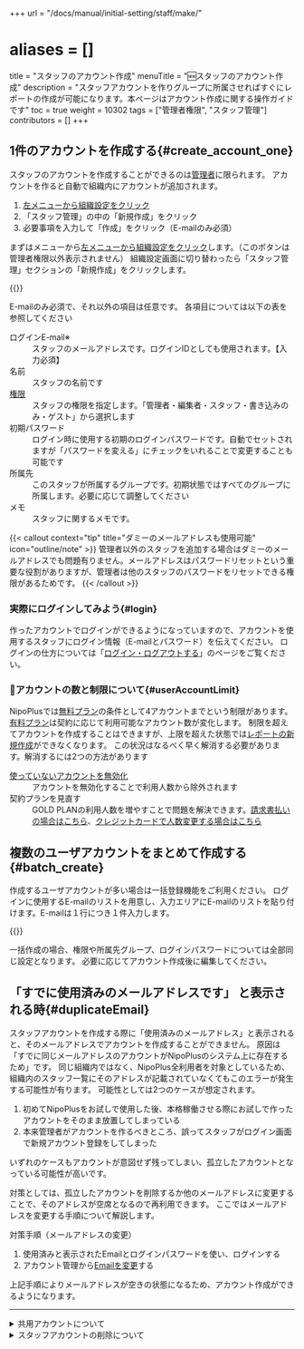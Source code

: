 +++
url = "/docs/manual/initial-setting/staff/make/"
# aliases = []
title = "スタッフのアカウント作成"
menuTitle = "🆕スタッフのアカウント作成"
description = "スタッフアカウントを作りグループに所属させればすぐにレポートの作成が可能になります。本ページはアカウント作成に関する操作ガイドです"
toc = true
weight = 10302
tags = ["管理者権限", "スタッフ管理"]
contributors = []
+++

## 1件のアカウントを作成する{#create_account_one}

スタッフのアカウントを作成することができるのは[管理者](/docs/manual/initial-setting/staff/rank/)に限られます。
アカウントを作ると自動で組織内にアカウントが追加されます。

1. [左メニューから組織設定をクリック](/docs/manual/initial-setting/staff/rank/#rootSettingBtn)
1. 「スタッフ管理」の中の「新規作成」をクリック
1. 必要事項を入力して「作成」をクリック（E-mailのみ必須）

まずはメニューから[左メニューから組織設定をクリック](/docs/manual/initial-setting/staff/rank/#rootSettingBtn)します。（このボタンは管理者権限以外表示されません）
組織設定画面に切り替わったら「スタッフ管理」セクションの「新規作成」をクリックします。

{{<icatch filename="img/create-new-staff" msg="組織内にスタッフのアカウントを追加します" alice="guide">}}

E-mailのみ必須で、それ以外の項目は任意です。
各項目については以下の表を参照してください

<dl class="basic">
<dt>ログインE-mail※</dt>
<dd>スタッフのメールアドレスです。ログインIDとしても使用されます。【入力必須】</dd>
<dt>名前</dt>
<dd>スタッフの名前です</dd>
<dt><a href="/docs/manual/initial-setting/staff/rank/">権限</a></dt>
<dd>スタッフの権限を指定します。「管理者・編集者・スタッフ・書き込みのみ・ゲスト」から選択します</dd>
<dt>初期パスワード</dt>
<dd>ログイン時に使用する初期のログインパスワードです。自動でセットされますが「パスワードを変える」にチェックをいれることで変更することも可能です</dd>
<dt>所属先</dt>
<dd>このスタッフが所属するグループです。初期状態ではすべてのグループに所属します。必要に応じて調整してください</dd>
<dt>メモ</dt>
<dd>スタッフに関するメモです。</dd>
</dl>

{{< callout context="tip" title="ダミーのメールアドレスも使用可能" icon="outline/note" >}}
管理者以外のスタッフを追加する場合はダミーのメールアドレスでも問題有りません。メールアドレスはパスワードリセットという重要な役割がありますが、管理者は他のスタッフのパスワードをリセットできる権限があるためです。
{{< /callout >}}

### 実際にログインしてみよう{#login}

作ったアカウントでログインができるようになっていますので、アカウントを使用するスタッフにログイン情報（E-mailとパスワード）を伝えてください。
ログインの仕方については「[ログイン・ログアウトする](/docs/manual/account/signin/)」のページをご覧ください。

### 🔐アカウントの数と制限について{#userAccountLimit}

NipoPlusでは[無料プラン](/docs/price/free/)の条件として4アカウントまでという制限があります。[有料プラン](/docs/price/_about/#fee)は契約に応じて利用可能なアカウント数が変化します。
制限を超えてアカウントを作成することはできますが、上限を超えた状態では[レポートの新規作成](/docs/manual/write-report/write/)ができなくなります。
この状況はなるべく早く解消する必要があります。解消するには2つの方法があります

<dl class="basic">
<dt><a href="#disable">使っていないアカウントを無効化</a></dt>
<dd>アカウントを無効化することで利用人数から除外されます</dd>
<dt>契約プランを見直す</dt>
<dd>GOLD PLANの利用人数を増やすことで問題を解決できます。<a href="/docs/price/invoice/#updateMemberLimit">請求書払いの場合はこちら</a>、<a href="/docs/price/fee/#diff">クレジットカードで人数変更する場合はこちら</a></dd>
</dl>

## 複数のユーザアカウントをまとめて作成する{#batch_create}

作成するユーザアカウントが多い場合は一括登録機能をご利用ください。
ログインに使用するE-mailのリストを用意し、入力エリアにE-mailのリストを貼り付けます。E-mailは１行につき１件入力します。

{{<icatch filename="img/webp" msg="一括で最大50アカウントまでまとめて作成できます。これはPCで操作しましょうね" alice="pc">}}

一括作成の場合、権限や所属先グループ、ログインパスワードについては全部同じ設定となります。
必要に応じてアカウント作成後に編集してください。

## 「すでに使用済みのメールアドレスです」 と表示される時{#duplicateEmail}

スタッフアカウントを作成する際に「使用済みのメールアドレス」と表示されると、そのメールアドレスでアカウントを作成することができません。
原因は「すでに同じメールアドレスのアカウントがNipoPlusのシステム上に存在するため」です。
同じ組織内ではなく、NipoPlus全利用者を対象としているため、組織内のスタッフ一覧にそのアドレスが記載されていなくてもこのエラーが発生する可能性が有ります。
可能性としては2つのケースが想定されます。

1. 初めてNipoPlusをお試しで使用した後、本格稼働させる際にお試しで作ったアカウントをそのまま放置してしまっている
2. 本来管理者がアカウントを作るべきところ、誤ってスタッフがログイン画面で新規アカウント登録をしてしまった

いずれのケースもアカウントが意図せず残ってしまい、孤立したアカウントとなっている可能性が高いです。

対策としては、孤立したアカウントを削除するか他のメールアドレスに変更することで、そのアドレスが空席となるので再利用できます。
ここではメールアドレスを変更する手順について解説します。

対策手順（メールアドレスの変更）

1. 使用済みと表示されたEmailとログインパスワードを使い、ログインする
2. アカウント管理から[Emailを変更](/docs/manual/account/email/#change)する

上記手順によりメールアドレスが空きの状態になるため、アカウント作成ができるようになります。

---

<details>
  <summary>共用アカウントについて</summary>

{{< callout context="caution" title="応用機能です" icon="outline/info-triangle" >}}
通常は使用しません。スタッフの人数分端末を用意できないときにのみ使用します
{{< /callout >}}

## ログイン不可能なスタッフアカウントを作成する{#dummy_account}

ログイン不可能なアカウントはスタッフの人数分、PCやタブレットが用意できない環境で複数人が1台の機器を使ってレポートを作成する際に使用する少し特殊な用途となります。

{{<icatch filename="img/anony" msg="ログイン不可能なアカウントはちょっと特殊な用途でのみ使われます">}}

ログイン不可能なアカウントはその性質上、多くの制限があります

- ログイン不可能なアカウントは権限の設定が**提出のみ**で固定されます。
- ログイン不可能なアカウントは単体では利用できません。必ず他のスタッフの[共用](/docs/manual/initial-setting/staff-local/share/)として設定する必要があります。

ログイン不可能なアカウントは、ログイン可能な通常のアカウントでログインされている**通常アカウントを間借りしてレポートの作成**を行います。
[レポート作成](/docs/manual/write-report/write/)の際、提出者を選択する欄から利用者の名前を選択して[レポートを書く](/docs/manual/write-report/write/)ことができます。

レポート作成者が自己申告で名前を選択するため、レポート提出者のなりすましを防ぐことはできません。レポート作成者が本人であることを保証させる必要がある場合は、正規のログイン可能なアカウントの利用を検討してください

</details>

<details>
  <summary>スタッフアカウントの削除について</summary>

スタッフが退職・休職するなどの理由によりアカウントが不要になった場合は、安全のためにもそのアカウントを無効化します。

## スタッフのアカウントを無効化する{#disable}

1. [左メニューから組織設定をクリック](/docs/manual/initial-setting/staff/rank/#rootSettingBtn)
1. スタッフ管理の項までスクロール
1. 無効化するスタッフの「状態」列にあるボタンをクリック
1. ボタンが赤色になれば無効化完了

{{<icatch filename="img/disable-account" msg="状態を1回クリックで無効化、もう1回クリックすると有効に戻ります">}}

無効化されたスタッフのアカウントはすべてのアクセス権が無くなります。
本人の画面には権限不足のエラーメッセージが出力されます。
一定時間経過後に自動でログアウトされ、以降はログインできなくなります。

※無効化されたスタッフは利用人数にカウントされません。

### 有効に戻す{#enable}

もう一度ボタンをクリックすると緑色ボタンになり、権限が有効に戻ります。

## スタッフのアカウントを削除する{#remove}

{{< callout context="caution" title="スタッフを削除すると過去のレポートのオーナーが不在となります" icon="outline/alert-triangle" />}}

削除する際は退職から数ヶ月ほど経過し、集計などに影響しないようになってから行うことを推奨しています。

1. 無効ボタンの隣りにある下向き三角ボタンをクリック
1. 「削除する」ボタンをクリック

{{<icatch filename="img/remove-account" msg="実際、スタッフを削除する必要は殆どなくて、無効化で十分です" alice="ok">}}

アカウントが削除されるとそのメールアドレスは空きの状態になるため、再び同じメールアドレスでアカウントの作成ができます。しかしIDは作成の都度ランダムに割り当てられるため
削除前と削除後では異なるスタッフとして認識されます。

</details>
